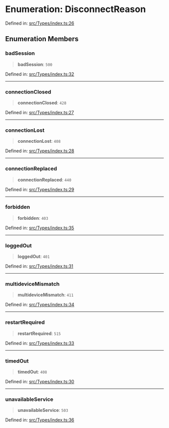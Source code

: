 # Enumeration: DisconnectReason

Defined in: [src/Types/index.ts:26](https://github.com/Fokusdotid/Baileys/blob/982cc5b3c62bfc7b56d2f8f8427b6c1a2dda856f/src/Types/index.ts#L26)

## Enumeration Members

### badSession

> **badSession**: `500`

Defined in: [src/Types/index.ts:32](https://github.com/Fokusdotid/Baileys/blob/982cc5b3c62bfc7b56d2f8f8427b6c1a2dda856f/src/Types/index.ts#L32)

***

### connectionClosed

> **connectionClosed**: `428`

Defined in: [src/Types/index.ts:27](https://github.com/Fokusdotid/Baileys/blob/982cc5b3c62bfc7b56d2f8f8427b6c1a2dda856f/src/Types/index.ts#L27)

***

### connectionLost

> **connectionLost**: `408`

Defined in: [src/Types/index.ts:28](https://github.com/Fokusdotid/Baileys/blob/982cc5b3c62bfc7b56d2f8f8427b6c1a2dda856f/src/Types/index.ts#L28)

***

### connectionReplaced

> **connectionReplaced**: `440`

Defined in: [src/Types/index.ts:29](https://github.com/Fokusdotid/Baileys/blob/982cc5b3c62bfc7b56d2f8f8427b6c1a2dda856f/src/Types/index.ts#L29)

***

### forbidden

> **forbidden**: `403`

Defined in: [src/Types/index.ts:35](https://github.com/Fokusdotid/Baileys/blob/982cc5b3c62bfc7b56d2f8f8427b6c1a2dda856f/src/Types/index.ts#L35)

***

### loggedOut

> **loggedOut**: `401`

Defined in: [src/Types/index.ts:31](https://github.com/Fokusdotid/Baileys/blob/982cc5b3c62bfc7b56d2f8f8427b6c1a2dda856f/src/Types/index.ts#L31)

***

### multideviceMismatch

> **multideviceMismatch**: `411`

Defined in: [src/Types/index.ts:34](https://github.com/Fokusdotid/Baileys/blob/982cc5b3c62bfc7b56d2f8f8427b6c1a2dda856f/src/Types/index.ts#L34)

***

### restartRequired

> **restartRequired**: `515`

Defined in: [src/Types/index.ts:33](https://github.com/Fokusdotid/Baileys/blob/982cc5b3c62bfc7b56d2f8f8427b6c1a2dda856f/src/Types/index.ts#L33)

***

### timedOut

> **timedOut**: `408`

Defined in: [src/Types/index.ts:30](https://github.com/Fokusdotid/Baileys/blob/982cc5b3c62bfc7b56d2f8f8427b6c1a2dda856f/src/Types/index.ts#L30)

***

### unavailableService

> **unavailableService**: `503`

Defined in: [src/Types/index.ts:36](https://github.com/Fokusdotid/Baileys/blob/982cc5b3c62bfc7b56d2f8f8427b6c1a2dda856f/src/Types/index.ts#L36)
